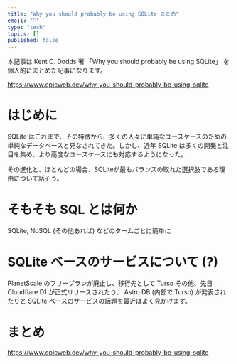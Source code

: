 ```yaml
---
title: "Why you should probably be using SQLite まとめ"
emoji: "💬"
type: "tech"
topics: []
published: false
---
```


本記事は Kent C. Dodds 著 「Why you should probably be using SQLite」 を個人的にまとめた記事になります。

https://www.epicweb.dev/why-you-should-probably-be-using-sqlite

# はじめに
SQLite はこれまで、その特徴から、多くの人々に単純なユースケースのための単純なデータベースと見なされてきた。しかし、近年 SQLite は多くの開発と注目を集め、より高度なユースケースにも対応するようになった。

その進化と、ほとんどの場合、SQLiteが最もバランスの取れた選択肢である理由について話そう。

# そもそも SQL とは何か
SQLite, NoSQL (その他あれば) などのタームごとに簡単に

# SQLite ベースのサービスについて (?)
PlanetScale のフリープランが廃止し、移行先として Turso 
その他、先日 Cloudflare D1 が正式リリースされたり、 Astro DB (内部で Turso) が発表されたりと SQLite ベースのサービスの話題を最近はよく見かけます。

# まとめ

https://www.epicweb.dev/why-you-should-probably-be-using-sqlite